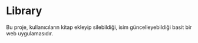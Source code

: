 # Library
 Bu proje, kullanıcıların kitap ekleyip silebildiği, isim güncelleyebildiği basit bir web uygulamasıdır.
